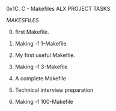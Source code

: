 0x1C. C - Makefiles ALX PROJECT TASKS

*MAKESFILES*

0. first Makefile.

1.  Making -f 1-Makefile

2. My first useful Makefile.

3. Making -f 3-Makefile

4. A complete Makefile

5. Technical interview preparation

6. Making -f 100-Makefile
